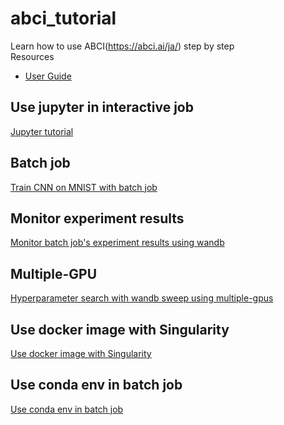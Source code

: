 # abci_tutorial
Learn how to use ABCI(https://abci.ai/ja/) step by step  
Resources  
- [User Guide](https://docs.abci.ai/ja/)

## Use jupyter in interactive job
[Jupyter tutorial](jupyter_tutorial.md)
## Batch job
[Train CNN on MNIST with batch job](batch_job_tutorial.md)
## Monitor experiment results
[Monitor batch job's experiment results using wandb](experiment)
## Multiple-GPU
[Hyperparameter search with wandb sweep using multiple-gpus](multi_gpu)
## Use docker image with Singularity
[Use docker image with Singularity](https://github.com/kenoharada/abci_tutorial/blob/main/docker_image_with_singularity.md)
## Use conda env in batch job
[Use conda env in batch job](conda_env_in_batch_job.md)
